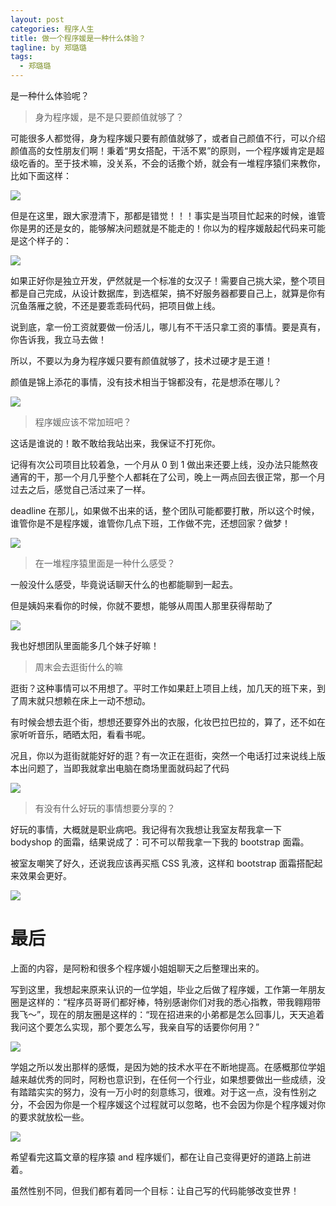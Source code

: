```yaml
---
layout: post
categories: 程序人生
title: 做一个程序媛是一种什么体验？
tagline: by 郑璐璐
tags: 
  - 郑璐璐
---
```

是一种什么体验呢？
<!--more-->

> 身为程序媛，是不是只要颜值就够了？

可能很多人都觉得，身为程序媛只要有颜值就够了，或者自己颜值不行，可以介绍颜值高的女性朋友们啊！秉着“男女搭配，干活不累”的原则，一个程序媛肯定是超级吃香的。至于技术嘛，没关系，不会的话撒个娇，就会有一堆程序猿们来教你，比如下面这样：

![](http://www.justdojava.com/assets/images/2019/java/image-zll/picture/程序媛遇到问题时.jpg)

但是在这里，跟大家澄清下，那都是错觉！！！事实是当项目忙起来的时候，谁管你是男的还是女的，能够解决问题就是不能走的！你以为的程序媛敲起代码来可能是这个样子的：

![](http://www.justdojava.com/assets/images/2019/java/image-zll/picture/程序媛敲代码.gif)

如果正好你是独立开发，俨然就是一个标准的女汉子！需要自己挑大梁，整个项目都是自己完成，从设计数据库，到选框架，搞不好服务器都要自己上，就算是你有沉鱼落雁之貌，不还是要乖乖码代码，把项目做上线。

说到底，拿一份工资就要做一份活儿，哪儿有不干活只拿工资的事情。要是真有，你告诉我，我立马去做！

所以，不要以为身为程序媛只要有颜值就够了，技术过硬才是王道！

颜值是锦上添花的事情，没有技术相当于锦都没有，花是想添在哪儿？

![](http://www.justdojava.com/assets/images/2019/java/image-zll/picture/我的花呢.gif)

> 程序媛应该不常加班吧？

这话是谁说的！敢不敢给我站出来，我保证不打死你。

记得有次公司项目比较着急，一个月从 0 到 1 做出来还要上线，没办法只能熬夜通宵的干，那一个月几乎整个人都耗在了公司，晚上一两点回去很正常，那一个月过去之后，感觉自己活过来了一样。

deadline 在那儿，如果做不出来的话，整个团队可能都要打散，所以这个时候，谁管你是不是程序媛，谁管你几点下班，工作做不完，还想回家？做梦！

![](http://www.justdojava.com/assets/images/2019/java/image-zll/picture/做梦.gif)

> 在一堆程序猿里面是一种什么感受？

一般没什么感受，毕竟说话聊天什么的也都能聊到一起去。

但是姨妈来看你的时候，你就不要想，能够从周围人那里获得帮助了

![](http://www.justdojava.com/assets/images/2019/java/image-zll/picture/自生自灭.gif)

我也好想团队里面能多几个妹子好嘛！

> 周末会去逛街什么的嘛

逛街？这种事情可以不用想了。平时工作如果赶上项目上线，加几天的班下来，到了周末就只想赖在床上一动不想动。

有时候会想去逛个街，想想还要穿外出的衣服，化妆巴拉巴拉的，算了，还不如在家听听音乐，晒晒太阳，看看书呢。

况且，你以为逛街就能好好的逛？有一次正在逛街，突然一个电话打过来说线上版本出问题了，当即我就拿出电脑在商场里面就码起了代码

![](http://www.justdojava.com/assets/images/2019/java/image-zll/picture/啊哈哈哈.jpg)

> 有没有什么好玩的事情想要分享的？

好玩的事情，大概就是职业病吧。我记得有次我想让我室友帮我拿一下 bodyshop 的面霜，结果说成了：可不可以帮我拿一下我的 bootstrap 面霜。

被室友嘲笑了好久，还说我应该再买瓶 CSS 乳液，这样和 bootstrap 面霜搭配起来效果会更好。

![](http://www.justdojava.com/assets/images/2019/java/image-zll/picture/无辜.gif)

# 最后

上面的内容，是阿粉和很多个程序媛小姐姐聊天之后整理出来的。

写到这里，我想起来原来认识的一位学姐，毕业之后做了程序媛，工作第一年朋友圈是这样的：“程序员哥哥们都好棒，特别感谢你们对我的悉心指教，带我翱翔带我飞～”，现在的朋友圈是这样的：“现在招进来的小弟都是怎么回事儿，天天追着我问这个要怎么实现，那个要怎么写，我亲自写的话要你何用？”

![](http://www.justdojava.com/assets/images/2019/java/image-zll/picture/生气-哄不好的那种.gif)

学姐之所以发出那样的感慨，是因为她的技术水平在不断地提高。在感概那位学姐越来越优秀的同时，阿粉也意识到，在任何一个行业，如果想要做出一些成绩，没有踏踏实实的努力，没有一万小时的刻意练习，很难。对于这一点，没有性别之分，不会因为你是一个程序媛这个过程就可以忽略，也不会因为你是个程序媛对你的要求就放松一些。

![](http://www.justdojava.com/assets/images/2019/java/image-zll/picture/苍天饶过谁.gif)

希望看完这篇文章的程序猿 and 程序媛们，都在让自己变得更好的道路上前进着。

虽然性别不同，但我们都有着同一个目标：让自己写的代码能够改变世界！